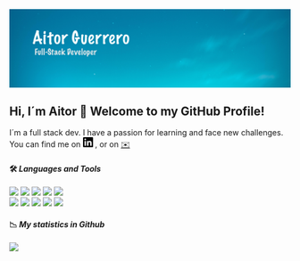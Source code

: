 <img align='center' src="https://github.com/Aitorgb/Aitorgb/blob/main/images/bg-Aitor.jpg" alt="bg-Aitor" />


## Hi, I´m Aitor 👋 Welcome to my GitHub Profile!

I´m a full stack dev. I have a passion for learning and face new challenges.<br>
You can find me on <a href="https://www.linkedin.com/in/aitor-guerrero/"><img src="https://github.com/Aitorgb/Aitorgb/blob/main/images/linkedin.svg" height="18" width="18" ></a> , or on [:envelope:](mailto:aitorguerrero9@gmail.com)

<!--
**Aitorgb/Aitorgb** is a ✨ _special_ ✨ repository because its `README.md` (this file) appears on your GitHub profile.
https://simpleicons.org/
https://shields.io/
https://github.com/Ileriayo/markdown-badges
Here are some ideas to get you started:
![](https://github-readme-stats.vercel.app/api/top-langs/?username=Aitorgb&theme=react&layout=compact)

- 🔭 I’m currently working on ...
- 🌱 I’m currently learning ...
- 👯 I’m looking to collaborate on ...
- 🤔 I’m looking for help with ...
- 💬 Ask me about ...
- 📫 How to reach me: ...
- 😄 Pronouns: ...
- ⚡ Fun fact: ...
-->

#### 🛠 *Languages and Tools*

![](https://img.shields.io/badge/Language-JavaScript-informational?style=flat)
![](https://img.shields.io/badge/Language-NodeJs-informational?style=flat)
![](https://img.shields.io/badge/Language-Php-informational?style=flat)
![](https://img.shields.io/badge/Language-Css3-informational?style=flat)
![](https://img.shields.io/badge/Language-Html5-informational?style=flat)
<br>
![](https://img.shields.io/badge/Database-MySql-green?style=flat)
![](https://img.shields.io/badge/Tools-NetBeans-yellow?style=flat)
![](https://img.shields.io/badge/Tools-Postman-yellow?style=flat)
![](https://img.shields.io/badge/Database-MongoDB-green?style=flat)
![](https://img.shields.io/badge/Tools-VsCode-yellow?style=flat)


#### :chart_with_downwards_trend: *My statistics in Github*

![](https://github-readme-stats.vercel.app/api?username=Aitorgb&theme=react&show_icons=true)





